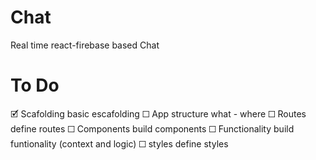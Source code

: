# Chat
Real time react-firebase based Chat

# To Do

🗹 Scafolding 
    basic escafolding
☐ App structure
    what - where
☐ Routes
    define routes
☐ Components
    build components
☐ Functionality
    build funtionality (context and logic)
☐ styles
    define styles
